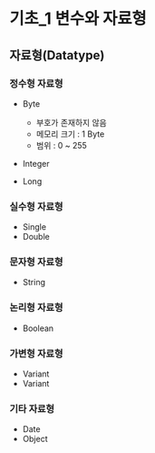 # 기초_1 변수와 자료형

## 자료형(Datatype)

### 정수형 자료형
* Byte
 
  * 부호가 존재하지 않음
  * 메모리 크기 : 1 Byte
  * 범위 : 0 ~ 255

* Integer
* Long

### 실수형 자료형
* Single
* Double

### 문자형 자료형
* String

### 논리형 자료형
* Boolean

### 가변형 자료형
* Variant
* Variant

### 기타 자료형
* Date
* Object
